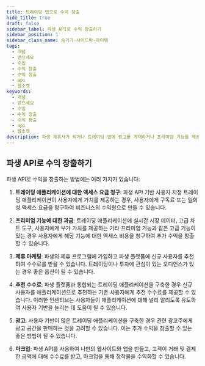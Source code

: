 ```yaml
---
title: 트레이딩 앱으로 수익 창출
hide_title: true
draft: false
sidebar_label: 파생 API로 수익 창출하기
sidebar_position: 1
sidebar_class_name: 숨기기-사이드바-아이템
tags:
  - 개념
  - 받으세요
  - 수입
  - 수익 창출
  - 수익 창출
  - api
  - 웹소켓
keywords:
  - 개념
  - 받으세요
  - 수입
  - 수익 창출
  - 수익 창출
  - api
  - 웹소켓
description: 파생 제휴사가 되거나 트레이딩 앱에 광고를 게재하거나 프리미엄 기능을 제공하여 파생 API로 수익을 창출하는 방법을 알아보세요.
---
```


## 파생 API로 수익 창출하기

파생 API로 수익을 창출하는 방법에는 여러 가지가 있습니다:

1. **트레이딩 애플리케이션에 대한 액세스 요금 청구**: 파생 API 기반 사용자 지정 트레이딩 애플리케이션이 사용자에게 가치를 제공하는 경우, 사용자에게 구독료 또는 일회성 액세스 요금을 청구하여 비즈니스의 수익원으로 만들 수 있습니다.

2. **프리미엄 기능에 대한 과금**: 트레이딩 애플리케이션에 실시간 시장 데이터, 고급 차트 도구, 사용자에게 부가 가치를 제공하는 기타 프리미엄 기능과 같은 고급 기능이 있는 경우 사용자에게 해당 기능에 대한 액세스 비용을 청구하여 추가 수익을 창출할 수 있습니다.

3. **제휴 마케팅**: 파생의 제휴 프로그램에 가입하고 파생 플랫폼에 신규 사용자를 추천하여 수수료를 받을 수 있습니다. 트레이딩이나 투자에 관심이 있는 오디언스가 있는 경우 좋은 옵션이 될 수 있습니다.

4. **추천 수수료**: 파생 플랫폼과 통합되는 트레이딩 애플리케이션을 구축한 경우 신규 사용자를 애플리케이션으로 추천하는 기존 사용자에게 추천 수수료를 제공할 수 있습니다. 이러한 인센티브는 사용자들이 애플리케이션에 대해 널리 알리도록 유도하여 사용자 기반을 늘리는 데 도움이 될 수 있습니다.

5. **광고**: 사용자 기반이 많은 트레이딩 애플리케이션을 구축한 경우 관련 광고주에게 광고 공간을 판매하는 것을 고려할 수 있습니다. 이는 추가 수익을 창출할 수 있는 좋은 방법이 될 수 있습니다.

6. **마크업**: 파생 API를 사용하여 나만의 웹사이트와 앱을 만들고, 고객이 거래 및 결제한 금액에 대해 수수료를 받고, 마크업을 통해 창작물을 수익화할 수 있습니다.
